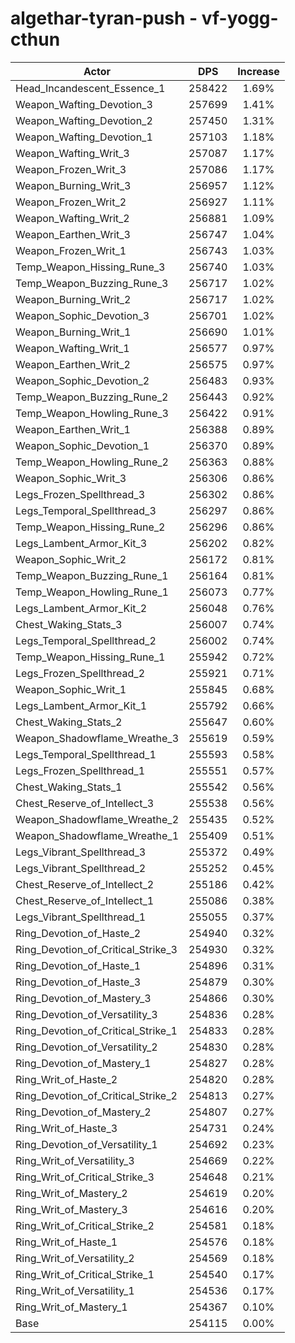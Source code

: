 # algethar-tyran-push - vf-yogg-cthun
| Actor | DPS | Increase |
|---|:---:|:---:|
|Head_Incandescent_Essence_1|258422|1.69%|
|Weapon_Wafting_Devotion_3|257699|1.41%|
|Weapon_Wafting_Devotion_2|257450|1.31%|
|Weapon_Wafting_Devotion_1|257103|1.18%|
|Weapon_Wafting_Writ_3|257087|1.17%|
|Weapon_Frozen_Writ_3|257086|1.17%|
|Weapon_Burning_Writ_3|256957|1.12%|
|Weapon_Frozen_Writ_2|256927|1.11%|
|Weapon_Wafting_Writ_2|256881|1.09%|
|Weapon_Earthen_Writ_3|256747|1.04%|
|Weapon_Frozen_Writ_1|256743|1.03%|
|Temp_Weapon_Hissing_Rune_3|256740|1.03%|
|Temp_Weapon_Buzzing_Rune_3|256717|1.02%|
|Weapon_Burning_Writ_2|256717|1.02%|
|Weapon_Sophic_Devotion_3|256701|1.02%|
|Weapon_Burning_Writ_1|256690|1.01%|
|Weapon_Wafting_Writ_1|256577|0.97%|
|Weapon_Earthen_Writ_2|256575|0.97%|
|Weapon_Sophic_Devotion_2|256483|0.93%|
|Temp_Weapon_Buzzing_Rune_2|256443|0.92%|
|Temp_Weapon_Howling_Rune_3|256422|0.91%|
|Weapon_Earthen_Writ_1|256388|0.89%|
|Weapon_Sophic_Devotion_1|256370|0.89%|
|Temp_Weapon_Howling_Rune_2|256363|0.88%|
|Weapon_Sophic_Writ_3|256306|0.86%|
|Legs_Frozen_Spellthread_3|256302|0.86%|
|Legs_Temporal_Spellthread_3|256297|0.86%|
|Temp_Weapon_Hissing_Rune_2|256296|0.86%|
|Legs_Lambent_Armor_Kit_3|256202|0.82%|
|Weapon_Sophic_Writ_2|256172|0.81%|
|Temp_Weapon_Buzzing_Rune_1|256164|0.81%|
|Temp_Weapon_Howling_Rune_1|256073|0.77%|
|Legs_Lambent_Armor_Kit_2|256048|0.76%|
|Chest_Waking_Stats_3|256007|0.74%|
|Legs_Temporal_Spellthread_2|256002|0.74%|
|Temp_Weapon_Hissing_Rune_1|255942|0.72%|
|Legs_Frozen_Spellthread_2|255921|0.71%|
|Weapon_Sophic_Writ_1|255845|0.68%|
|Legs_Lambent_Armor_Kit_1|255792|0.66%|
|Chest_Waking_Stats_2|255647|0.60%|
|Weapon_Shadowflame_Wreathe_3|255619|0.59%|
|Legs_Temporal_Spellthread_1|255593|0.58%|
|Legs_Frozen_Spellthread_1|255551|0.57%|
|Chest_Waking_Stats_1|255542|0.56%|
|Chest_Reserve_of_Intellect_3|255538|0.56%|
|Weapon_Shadowflame_Wreathe_2|255435|0.52%|
|Weapon_Shadowflame_Wreathe_1|255409|0.51%|
|Legs_Vibrant_Spellthread_3|255372|0.49%|
|Legs_Vibrant_Spellthread_2|255252|0.45%|
|Chest_Reserve_of_Intellect_2|255186|0.42%|
|Chest_Reserve_of_Intellect_1|255086|0.38%|
|Legs_Vibrant_Spellthread_1|255055|0.37%|
|Ring_Devotion_of_Haste_2|254940|0.32%|
|Ring_Devotion_of_Critical_Strike_3|254930|0.32%|
|Ring_Devotion_of_Haste_1|254896|0.31%|
|Ring_Devotion_of_Haste_3|254879|0.30%|
|Ring_Devotion_of_Mastery_3|254866|0.30%|
|Ring_Devotion_of_Versatility_3|254836|0.28%|
|Ring_Devotion_of_Critical_Strike_1|254833|0.28%|
|Ring_Devotion_of_Versatility_2|254830|0.28%|
|Ring_Devotion_of_Mastery_1|254827|0.28%|
|Ring_Writ_of_Haste_2|254820|0.28%|
|Ring_Devotion_of_Critical_Strike_2|254813|0.27%|
|Ring_Devotion_of_Mastery_2|254807|0.27%|
|Ring_Writ_of_Haste_3|254731|0.24%|
|Ring_Devotion_of_Versatility_1|254692|0.23%|
|Ring_Writ_of_Versatility_3|254669|0.22%|
|Ring_Writ_of_Critical_Strike_3|254648|0.21%|
|Ring_Writ_of_Mastery_2|254619|0.20%|
|Ring_Writ_of_Mastery_3|254616|0.20%|
|Ring_Writ_of_Critical_Strike_2|254581|0.18%|
|Ring_Writ_of_Haste_1|254576|0.18%|
|Ring_Writ_of_Versatility_2|254569|0.18%|
|Ring_Writ_of_Critical_Strike_1|254540|0.17%|
|Ring_Writ_of_Versatility_1|254536|0.17%|
|Ring_Writ_of_Mastery_1|254367|0.10%|
|Base|254115|0.00%|
